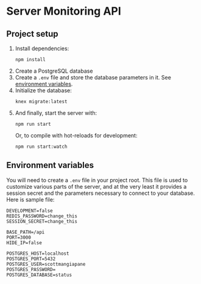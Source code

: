 # Server Monitoring API

## Project setup

1. Install dependencies:
    ```
    npm install
    ```
2. Create a PostgreSQL database
3. Create a `.env` file and store the database parameters in it. See [environment variables](#environment-variables).
4. Initialize the database:
    ```
    knex migrate:latest
    ```
5. And finally, start the server with:
    ```
    npm run start
    ```
   Or, to compile with hot-reloads for development:
    ```
    npm run start:watch
    ```

## Environment variables

You will need to create a `.env` file in your project root. This file is used to customize various parts of the server, and at the very least it provides a session secret and the parameters necessary to connect to your database. Here is sample file:

```
DEVELOPMENT=false
REDIS_PASSWORD=change_this
SESSION_SECRET=change_this

BASE_PATH=/api
PORT=3000
HIDE_IP=false

POSTGRES_HOST=localhost
POSTGRES_PORT=5432
POSTGRES_USER=scottmangiapane
POSTGRES_PASSWORD=
POSTGRES_DATABASE=status
```
